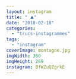 ```yaml
---
layout: instagram
title: "️ ⛰"
date: "2018-02-18"
categories: 
  - "trucs-instagrammes"
tags: 
  - "instagram"
coverImage: montagne.jpg
imgWidth: 360
imgHeight: 269
instagram: BfWZuQZgrkE
---
```

